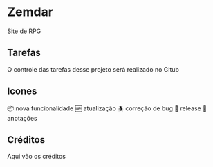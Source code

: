 # Zemdar
Site de RPG

## Tarefas

O controle das tarefas desse projeto será realizado no Gitub

## Icones

:package: nova funcionalidade 
:up: atualização
:beetle: correção de bug
:checkered_flag: release
:information_desk_person: anotações

## Créditos 

Aqui vão os créditos